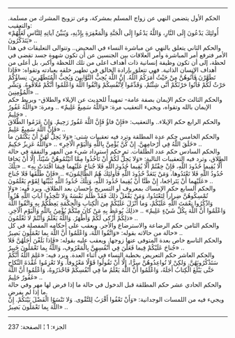 ------------------------------------------------------------------------

الحكم الأول يتضمن النهي عن زواج المسلم بمشركة، وعن تزويج المشرك من
مسلمة. والتعقيب:  
«أُولئِكَ يَدْعُونَ إِلَى النَّارِ، وَاللَّهُ يَدْعُوا إِلَى الْجَنَّةِ وَالْمَغْفِرَةِ بِإِذْنِهِ، وَيُبَيِّنُ
آياتِهِ لِلنَّاسِ لَعَلَّهُمْ يَتَذَكَّرُونَ» ..  
والحكم الثاني يتعلق بالنهي عن مباشرة النساء في المحيض.. وتتوالى
التعليقات في هذا الأمر فترفع أمر المباشرة وأمر العلاقات بين الجنسين عن
أن تكون شهوة جسد تقضى في لحظة، إلى أن تكون وظيفة إنسانية ذات أهداف اعلى
من تلك اللحظة وأكبر، بل أعلى من أهداف الإنسان الذاتية. فهي تتعلق بإرادة
الخالق في تطهير خلقه بعبادته وتقواه: «فَإِذا تَطَهَّرْنَ فَأْتُوهُنَّ مِنْ حَيْثُ أَمَرَكُمُ
اللَّهُ. إِنَّ اللَّهَ يُحِبُّ التَّوَّابِينَ وَيُحِبُّ الْمُتَطَهِّرِينَ. نِساؤُكُمْ حَرْثٌ لَكُمْ فَأْتُوا حَرْثَكُمْ
أَنَّى شِئْتُمْ، وَقَدِّمُوا لِأَنْفُسِكُمْ وَاتَّقُوا اللَّهَ وَاعْلَمُوا أَنَّكُمْ مُلاقُوهُ. وَبَشِّرِ الْمُؤْمِنِينَ»
..  
والحكم الثالث حكم الإيمان بصفة عامة- تمهيداً للحديث عن الإيلاء والطلاق-
ويربط حكم الإيمان بالله وتقواه، ويجيء التعقيب مرة: «وَاللَّهُ سَمِيعٌ عَلِيمٌ» ..
ومرة: «وَاللَّهُ غَفُورٌ حَلِيمٌ» .  
والحكم الرابع حكم الإيلاء.. والتعقيب: «فَإِنْ فاؤُ فَإِنَّ اللَّهَ غَفُورٌ رَحِيمٌ. وَإِنْ
عَزَمُوا الطَّلاقَ فَإِنَّ اللَّهَ سَمِيعٌ عَلِيمٌ» ..  
والحكم الخامس حكم عدة المطلقة وترد فيه تعقيبات شتى: «وَلا يَحِلُّ لَهُنَّ أَنْ
يَكْتُمْنَ ما خَلَقَ اللَّهُ فِي أَرْحامِهِنَّ. إِنْ كُنَّ يُؤْمِنَّ بِاللَّهِ وَالْيَوْمِ الْآخِرِ» .. «وَاللَّهُ
عَزِيزٌ حَكِيمٌ» ..  
والحكم السادس حكم عدد الطلقات. ثم حكم استرداد شيء من المهر والنفقة في
حالة الطلاق، وترد فيه التعقيبات التالية: «وَلا يَحِلُّ لَكُمْ أَنْ تَأْخُذُوا مِمَّا
آتَيْتُمُوهُنَّ شَيْئاً، إِلَّا أَنْ يَخافا أَلَّا يُقِيما حُدُودَ اللَّهِ، فَإِنْ خِفْتُمْ أَلَّا يُقِيما حُدُودَ
اللَّهِ فَلا جُناحَ عَلَيْهِما فِيمَا افْتَدَتْ بِهِ» .. «تِلْكَ حُدُودُ اللَّهِ فَلا تَعْتَدُوها، وَمَنْ
يَتَعَدَّ حُدُودَ اللَّهِ فَأُولئِكَ هُمُ الظَّالِمُونَ» .. «فَإِنْ طَلَّقَها فَلا جُناحَ عَلَيْهِما أَنْ
يَتَراجَعا، إِنْ ظَنَّا أَنْ يُقِيما حُدُودَ اللَّهِ، وَتِلْكَ حُدُودُ اللَّهِ يُبَيِّنُها لِقَوْمٍ يَعْلَمُونَ»
..  
والحكم السابع حكم الإمساك بمعروف أو التسريح بإحسان بعد الطلاق. ويرد فيه:
«وَلا تُمْسِكُوهُنَّ ضِراراً لِتَعْتَدُوا، وَمَنْ يَفْعَلْ ذلِكَ فَقَدْ ظَلَمَ نَفْسَهُ وَلا تَتَّخِذُوا آياتِ
اللَّهِ هُزُواً وَاذْكُرُوا نِعْمَتَ اللَّهِ عَلَيْكُمْ، وَما أَنْزَلَ عَلَيْكُمْ مِنَ الْكِتابِ وَالْحِكْمَةِ
يَعِظُكُمْ بِهِ وَاتَّقُوا اللَّهَ وَاعْلَمُوا أَنَّ اللَّهَ بِكُلِّ شَيْءٍ عَلِيمٌ» .. «ذلِكَ يُوعَظُ بِهِ مَنْ
كانَ مِنْكُمْ يُؤْمِنُ بِاللَّهِ وَالْيَوْمِ الْآخِرِ. ذلِكُمْ أَزْكى لَكُمْ وَأَطْهَرُ. وَاللَّهُ يَعْلَمُ وَأَنْتُمْ
لا تَعْلَمُونَ» ..  
والحكم الثامن حكم الرضاعة والاسترضاع والأجر. ويعقب على أحكامه المفصلة في
كل حالة من حالاته بقوله: «وَاتَّقُوا اللَّهَ، وَاعْلَمُوا أَنَّ اللَّهَ بِما تَعْمَلُونَ بَصِيرٌ»
..  
والحكم التاسع خاص بعدة المتوفى عنها زوجها. ويعقب عليه بقوله: «فَإِذا بَلَغْنَ
أَجَلَهُنَّ فَلا جُناحَ عَلَيْكُمْ فِيما فَعَلْنَ فِي أَنْفُسِهِنَّ بِالْمَعْرُوفِ، وَاللَّهُ بِما تَعْمَلُونَ
خَبِيرٌ» ..  
والحكم العاشر حكم التعريض بخطبة النساء في أثناء العدة. ويرد فيه: «عَلِمَ
اللَّهُ أَنَّكُمْ سَتَذْكُرُونَهُنَّ. وَلكِنْ لا تُواعِدُوهُنَّ سِرًّا، إِلَّا أَنْ تَقُولُوا قَوْلًا مَعْرُوفاً.
وَلا تَعْزِمُوا عُقْدَةَ النِّكاحِ حَتَّى يَبْلُغَ الْكِتابُ أَجَلَهُ، وَاعْلَمُوا أَنَّ اللَّهَ يَعْلَمُ ما فِي
أَنْفُسِكُمْ فَاحْذَرُوهُ، وَاعْلَمُوا أَنَّ اللَّهَ غَفُورٌ حَلِيمٌ» ..  
والحكم الحادي عشر حكم المطلقة قبل الدخول في حالة ما إذا فرض لها مهر وفي
حالة ما إذا لم يفرض.  
ويجيء فيه من اللمسات الوجدانية: «وَأَنْ تَعْفُوا أَقْرَبُ لِلتَّقْوى. وَلا تَنْسَوُا الْفَضْلَ
بَيْنَكُمْ. إِنَّ اللَّهَ بِما تَعْمَلُونَ بَصِيرٌ» ..

------------------------------------------------------------------------

الجزء: 1 ¦ الصفحة: 237
